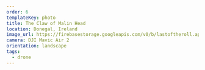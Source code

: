 ```yaml
---
order: 6
templateKey: photo
title: The Claw of Malin Head
location: Donegal, Ireland
image_url: https://firebasestorage.googleapis.com/v0/b/lastoftheroll.appspot.com/o/MalinHead.jpg?alt=media&token=0a9e4400-e833-4509-96db-5b90b1ad8dcb
camera: DJI Mavic Air 2
orientation: landscape
tags:
  - drone
---
```

